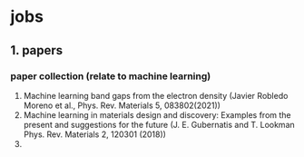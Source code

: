 # jobs

## 1. papers
### paper collection (relate to machine learning)

  1. Machine learning band gaps from the electron density (Javier Robledo Moreno et al., Phys. Rev. Materials 5, 083802(2021))
  2. Machine learning in materials design and discovery: Examples from the present and suggestions for the future (J. E. Gubernatis and T. Lookman
Phys. Rev. Materials 2, 120301 (2018))
  3. 






